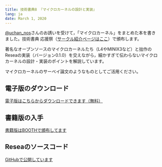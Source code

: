 ```yaml
---
title: 技術書典8 『マイクロカーネルの設計と実装』
lang: ja
date: March 1, 2020
---
```


[@uchan_nos](https://twitter.com/uchan_nos)さんのお誘いを受けて，「マイクロカーネル」をまとめた本を書きました。技術書典 応援祭（[サークル紹介ページはここ](https://techbookfest.org/event/tbf08/circle/5712007521107968)）で頒布します。

著名なオープンソースのマイクロカーネルたち（L4やMINIX3など）と拙作のReseaの実装（バージョン0.1.0）を交えながら，細かすぎて伝わらないマイクロカーネルの設計・実装のポイントを解説しています。

マイクロカーネルのサーベイ論文のようなものとしてご活用ください。

## 電子版のダウンロード
[電子版はこちらからダウンロードできます（無料）](microkernel-book.pdf)

## 書籍版の入手
[書籍版はBOOTHで頒布してます](https://booth.pm/ja/items/1847819)

## Reseaのソースコード
[GitHubで公開しています](https://github.com/nuta/resea)


